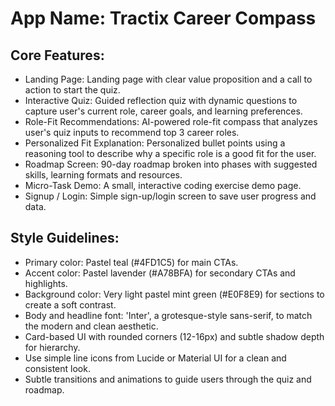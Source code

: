 # **App Name**: Tractix Career Compass

## Core Features:

- Landing Page: Landing page with clear value proposition and a call to action to start the quiz.
- Interactive Quiz: Guided reflection quiz with dynamic questions to capture user's current role, career goals, and learning preferences.
- Role-Fit Recommendations: AI-powered role-fit compass that analyzes user's quiz inputs to recommend top 3 career roles.
- Personalized Fit Explanation: Personalized bullet points using a reasoning tool to describe why a specific role is a good fit for the user.
- Roadmap Screen: 90-day roadmap broken into phases with suggested skills, learning formats and resources.
- Micro-Task Demo: A small, interactive coding exercise demo page.
- Signup / Login: Simple sign-up/login screen to save user progress and data.

## Style Guidelines:

- Primary color: Pastel teal (#4FD1C5) for main CTAs.
- Accent color: Pastel lavender (#A78BFA) for secondary CTAs and highlights.
- Background color: Very light pastel mint green (#E0F8E9) for sections to create a soft contrast.
- Body and headline font: 'Inter', a grotesque-style sans-serif, to match the modern and clean aesthetic.
- Card-based UI with rounded corners (12-16px) and subtle shadow depth for hierarchy.
- Use simple line icons from Lucide or Material UI for a clean and consistent look.
- Subtle transitions and animations to guide users through the quiz and roadmap.